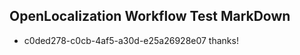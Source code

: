 ## OpenLocalization Workflow Test MarkDown
* c0ded278-c0cb-4af5-a30d-e25a26928e07 thanks!

<!--HONumber=Jul16_HO2-->


